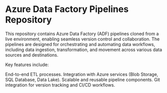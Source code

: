 # Azure Data Factory Pipelines Repository

This repository contains Azure Data Factory (ADF) pipelines cloned from a live environment, enabling seamless version control and collaboration. The pipelines are designed for orchestrating and automating data workflows, including data ingestion, transformation, and movement across various data sources and destinations.

Key features include:

End-to-end ETL processes.
Integration with Azure services (Blob Storage, SQL Database, Data Lake).
Scalable and reusable pipeline components.
Git integration for version tracking and CI/CD workflows.
